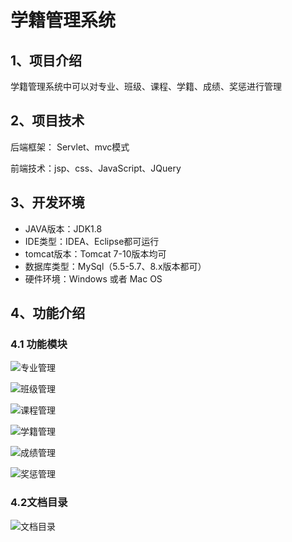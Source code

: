# 学籍管理系统

## 1、项目介绍

学籍管理系统中可以对专业、班级、课程、学籍、成绩、奖惩进行管理


## 2、项目技术

后端框架： Servlet、mvc模式

前端技术：jsp、css、JavaScript、JQuery

## 3、开发环境

- JAVA版本：JDK1.8
- IDE类型：IDEA、Eclipse都可运行
- tomcat版本：Tomcat 7-10版本均可
- 数据库类型：MySql（5.5-5.7、8.x版本都可） 
- 硬件环境：Windows 或者 Mac OS


## 4、功能介绍

### 4.1 功能模块

![专业管理](https://project-images-1256969109.cos.ap-chongqing.myqcloud.com/Typora-Images/202211191843042.jpg)

![班级管理](https://project-images-1256969109.cos.ap-chongqing.myqcloud.com/Typora-Images/202211191843595.jpg)

![课程管理](https://project-images-1256969109.cos.ap-chongqing.myqcloud.com/Typora-Images/202211191843345.jpg)

![学籍管理](https://project-images-1256969109.cos.ap-chongqing.myqcloud.com/Typora-Images/202211191843928.jpg)

![成绩管理](https://project-images-1256969109.cos.ap-chongqing.myqcloud.com/Typora-Images/202211191843139.jpg)

![奖惩管理](https://project-images-1256969109.cos.ap-chongqing.myqcloud.com/Typora-Images/202211191843389.jpg)

### 4.2文档目录

![文档目录](https://project-images-1256969109.cos.ap-chongqing.myqcloud.com/Typora-Images/202211191843031.jpg)



